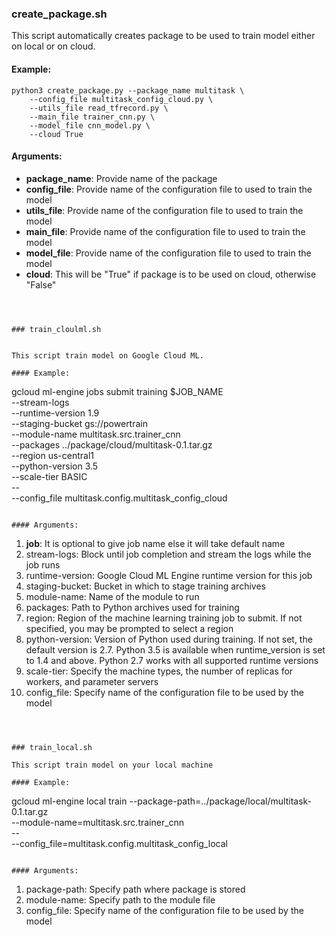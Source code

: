 ### create_package.sh

This script automatically creates package to be used to train model either on local or on cloud.

#### Example:
```
python3 create_package.py --package_name multitask \
	--config_file multitask_config_cloud.py \
	--utils_file read_tfrecord.py \
	--main_file trainer_cnn.py \
	--model_file cnn_model.py \
	--cloud True
```

#### Arguments:

* **package_name**: Provide name of the package
* **config_file**: Provide name of the configuration file to used to train the model
* **utils_file**: Provide name of the configuration file to used to train the model
* **main_file**: Provide name of the configuration file to used to train the model
* **model_file**: Provide name of the configuration file to used to train the model
* **cloud**: This will be "True" if package is to be used on cloud, otherwise "False"
```



### train_cloulml.sh


This script train model on Google Cloud ML.

#### Example:
```
gcloud ml-engine jobs submit training $JOB_NAME \
	--stream-logs \
	--runtime-version 1.9 \
	--staging-bucket gs://powertrain \
	--module-name multitask.src.trainer_cnn \
	--packages ../package/cloud/multitask-0.1.tar.gz \
	--region us-central1 \
	--python-version 3.5 \
	--scale-tier BASIC \
	--\
	--config_file multitask.config.multitask_config_cloud
```

#### Arguments:
```
1. **job**: It is optional to give job name else it will take default name
2. stream-logs: Block until job completion and stream the logs while the job runs
3. runtime-version: Google Cloud ML Engine runtime version for this job
4. staging-bucket: Bucket in which to stage training archives
5. module-name: Name of the module to run
6. packages: Path to Python archives used for training
7. region: Region of the machine learning training job to submit. If not specified, you may be prompted to select a region
8. python-version: Version of Python used during training. If not set, the default version is 2.7. Python 3.5 is available when runtime_version is set to 1.4 and above. Python 2.7 works with all supported runtime versions
9. scale-tier: Specify the machine types, the number of replicas for workers, and parameter servers
10. config_file: Specify name of the configuration file to be used by the model
```



### train_local.sh

This script train model on your local machine

#### Example:
```
gcloud ml-engine local train 
	--package-path=../package/local/multitask-0.1.tar.gz \
	--module-name=multitask.src.trainer_cnn \
	--\
	--config_file=multitask.config.multitask_config_local
```

#### Arguments:
```
1. package-path: Specify path where package is stored
2. module-name: Specify path to the module file
3. config_file: Specify name of the configuration file to be used by the model
```
